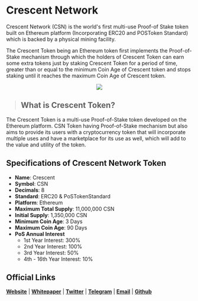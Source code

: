 # Crescent Network
Crescent Network (CSN) is the world's first multi-use Proof-of Stake token built on Ethereum platform (Incorporating ERC20 and POSToken Standard) which is backed by a physical mining facility.

The Crescent Token being an Ethereum token first implements the Proof-of-Stake mechanism through which the holders of Crescent Token can earn some extra tokens just by staking Crescent Token for a period of time, greater than or equal to the minimum Coin Age of Crescent token and stops staking until it reaches the maximum Coin Age of Crescent token.
<p align="center">
<img src="https://user-images.githubusercontent.com/36081786/36140779-7c91011a-10c8-11e8-9b28-eeac0ff3d3f1.png">
</p>

> ## What is Crescent Token?
The Crescent Token is a multi-use Proof-of-Stake token developed on the Ethereum platform. CSN Token having Proof-of-Stake mechanism but also aims to provide its users with a cryptocurrency token that will incorporate multiple uses and have a marketplace for its use as well, which will add to the value and utility of the token.


 ## Specifications of Crescent Network Token 
* **Name**: Crescent
* **Symbol**: CSN
* **Decimals**: 8
* **Standard**: ERC20 & PoSTokenStandard
* **Platform**: Ethereum
* **Maximum Total Supply**: 11,000,000 CSN
* **Initial Supply**: 1,350,000 CSN
* **Minimum Coin Age**: 3 Days
* **Maximum Coin Age**: 90 Days
* **PoS Annual Interest**
  + 1st Year Interest: 300%
  + 2nd Year Interest: 100%
  + 3rd Year Interest: 50%
  + 4th - 16th Year Interest: 10%

## Official Links
**[Website](https://crescenttoken.com)** | **[Whitepaper](https://crescenttoken.com/whitepaper)** | **[Twitter](https://twitter.com/CrescentToken)**  | **[Telegram](https://t.me/CrescentToken)** | **[Email](mailto:admin@crescenttoken.com)** | **[Github](https://github.com/CrescentNetwork)** 
